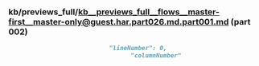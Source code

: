 ### kb/previews_full/kb__previews_full__flows__master-first__master-only@guest.har.part026.md.part001.md (part 002)

```md
                            "lineNumber": 0,
                                  "columnNumber"
```

```
